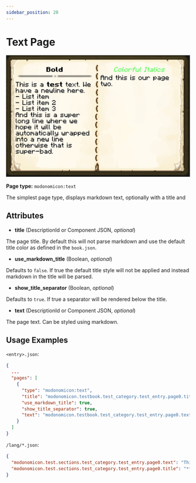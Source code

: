 ```yaml
---
sidebar_position: 20
---
```


# Text Page

![Text Page](/img/docs/basics/page-types/text-page.png)

**Page type:** `modonomicon:text`

The simplest page type, displays markdown text, optionally with a title and 
<!-- TODO: Describe text page -->

## Attributes

* **title** (DescriptionId or Component JSON, _optional_)

The page title. By default this will not parse markdown and use the default title color as defined in the `book.json`.
<!-- TODO: link to book settings here -->

* **use_markdown_title** (Boolean, _optional_)
  
Defaults to `false`. If true the default title style will not be applied and instead markdown in the title will be parsed.

* **show_title_separator** (Boolean, _optional_)

Defaults to `true`. If true a separator will be rendered below the title.
<!-- TODO: link to book styling here and note the UV coordinates -->

* **text** (DescriptionId or Component JSON, _optional_)

The page text. Can be styled using markdown.

## Usage Examples

`<entry>.json`:

```json
{
  ...
  "pages": [
    {
      "type": "modonomicon:text",
      "title": "modonomicon.testbook.test_category.test_entry.page0.title",
      "use_markdown_title": true,
      "show_title_separator": true,
      "text": "modonomicon.testbook.test_category.test_entry.page0.text"
    }
  ]
}
```  

`/lang/*.json`:

```json
{
  "modonomicon.test.sections.test_category.test_entry.page0.text": "This is a **test** text.\nWe have a newline here.\n- List item\n- List item 2\n- List item 3\n\nAnd this is a super long line where we hope it will be automatically wrapped into a new line otherwise that is super-bad.\n",
  "modonomicon.test.sections.test_category.test_entry.page0.title": "**Bold**"
}
```
